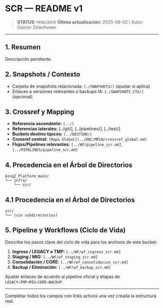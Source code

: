 # SCR — README v1

> **STATUS:** `PENDIENTE`
> **Última actualización:** 2025-08-02 | Autor: Gastón Zelechower

---

## 1. Resumen
Descripción pendiente.

## 2. Snapshots / Contexto
- Carpeta de snapshots relacionada: `[./SNAPSHOTS/]` (ajustar si aplica)
- Enlaces a versiones relevantes o backups IA: `[./SNAPSHOTS_CTX/]` (opcional)

## 3. Crossref y Mapping
- **Referencia ascendente:** `[../]`
- **Referencias laterales:** [../git/], [../pipelines/], [../test/]
- **Buckets destino típicos:** `[../DESTINO/]`
- **Crossref central:** `[Mapa Global](../DOC/MPLN/crossref_global.md)`
- **Flujos/Pipelines relevantes:** `[../WF/pipeline_scr.md]`, `[../PIPELINES/pipeline_scr.md]`

## 4. Precedencia en el Árbol de Directorios
```text
AingZ_Platform_main/
└── infra/
    └── scr/
```

## 4.1 Procedencia en el Árbol de Directorios
```text
scr/
└── (sin subdirectorios)
```

## 5. Pipeline y Workflows (Ciclo de Vida)
Describe los pasos clave del ciclo de vida para los archivos de este bucket:
1. **Ingreso / LEGACY o TMP:** `[../WF/wf_ingreso_scr.md]`
2. **Staging / MIG:** `[../WF/wf_staging_scr.md]`
3. **Consolidación / CORE:** `[../WF/wf_consolidacion_scr.md]`
4. **Backup / Eliminación:** `[../WF/wf_backup_scr.md]`

Ajustar enlaces de acuerdo al pipeline oficial y etapas de `LEGACY→TMP→MIG→CORE→BACKUP`.

---

Completar todos los campos con links activos una vez creada la estructura real.

